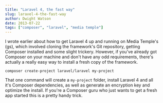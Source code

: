 ```yaml
---
title: "Laravel 4, the fast way"
slug: laravel-4-the-fast-way
author: Dwight Watson
date: 2013-07-22
tags: ["composer", "laravel", "media temple"]
---
```


I wrote earlier about how to get Laravel 4 up and running on Media Temple's (gs), which involved cloning the framework's Git repository, getting Composer installed and some slight trickery. However, if you've already got Composer on your machine and don't have any odd requirements, there's actually a really easy way to install a fresh copy of the framework.

`composer create-project laravel/laravel my-project`

That one command will create a `my-project` folder, install Laravel 4 and all it's Composer dependencies, as well as generate an encryption key and optimize the install. If you're a Composer guru who just wants to get a fresh app started this is a pretty handy trick.

